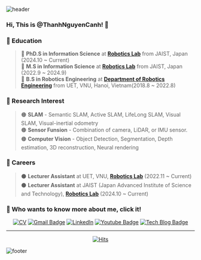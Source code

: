 ![header](https://capsule-render.vercel.app/api?type=waving&&color=gradient&height=80&section=header&fontSize=90)  

### Hi, This is @ThanhNguyenCanh! 👋

### 🌱 Education  
> 🔵 **PhD.S in Information Science** at [**Robotics Lab**](https://www.jaist.ac.jp/robot/) from JAIST, Japan (2024.10 ~ Current)  
> 🔵 **M.S in Information Science** at [**Robotics Lab**](https://www.jaist.ac.jp/robot/) from JAIST, Japan (2022.9 ~ 2024.9)  
> 🔵 **B.S in Robotics Engineering** at [**Department of Robotics Engineering**](https://sites.google.com/view/aimpuet/home) from UET, VNU, Hanoi, Vietnam(2018.8 ~ 2022.8)  

### :orange_book: Research Interest  
> 🟠 **SLAM** - Semantic SLAM, Active SLAM, LifeLong SLAM, Visual SLAM, Visual-inertial odometry   
> 🟠 **Sensor Funsion** - Combination of camera, LiDAR, or IMU sensor.  
> 🟠 **Computer Vision** - Object Detection, Segmentation, Depth estimation, 3D reconstruction, Neural rendering   

### 🚀 Careers

> ⚫ **Lecturer Assistant** at UET, VNU, [**Robotics Lab**]([https://robotics.hyundai.com/en/](https://fet.uet.vnu.edu.vn/bo-mon-ky-thuat-robot/)) (2022.11 ~ Current)  
> ⚫ **Lecturer Assistant** at JAIST (Japan Advanced Institute of Science and Technology), [**Robotics Lab**](https://www.jaist.ac.jp/robot/) (2024.10 ~ Current)  

### 👀 Who wants to know more about me, click it!

<div align=center>



[![CV](http://img.shields.io/badge/-CV-black?style=flat-square&logo=github&link=https://davinci-ai.tistory.com/)]([[https://github.com/thanhnguyencanh](https://thanhnguyencanh.github.io/CV-resume/)](https://thanhnguyencanh.github.io/CV-resume/))
[![Gmail Badge](https://img.shields.io/badge/Gmail-d14836?style=flat-square&logo=Gmail&logoColor=white&link=mailto:tyoung960302@gmail.com)](mailto:thanhnc@jaist.ac.jp)
[![LinkedIn](https://img.shields.io/badge/-LinkedIn-0077b5?style=round-square&logo=linkedin&logoColor=white&link=https://www.linkedin.com/in/tae-young-kim-595692139/)](https://www.linkedin.com/in/nguyencanhthanh/)
[![Youtube Badge](https://img.shields.io/badge/Youtube-ff0000?style=flat-square&logo=youtube&link=https://www.youtube.com/c/kyleschool)]([https://www.youtube.com/@tyoung96](https://www.youtube.com/@thanhnguyencanh8405))
[![Tech Blog Badge](http://img.shields.io/badge/-Tech%20blog-black?style=flat-square&logo=github&link=https://davinci-ai.tistory.com/)](https://thanhnguyencanh.github.io/)

</div>

---

<div align=center>

[![Hits](https://hits.seeyoufarm.com/api/count/incr/badge.svg?url=https%3A%2F%2Fgithub.com%2FTaeyoung96&count_bg=%233DC88E&title_bg=%23555555&icon=&icon_color=%23E7E7E7&title=hits&edge_flat=false)](https://hits.seeyoufarm.com)  

</div>

<!--
<div align=center> 


[![Anurag's GitHub stats](https://github-readme-stats-git-masterrstaa-rickstaa.vercel.app/api?username=thanhnguyencanh&count_private=true)](https://github.com/anuraghazra/github-readme-stats) 
  
</div>
-->



![footer](https://capsule-render.vercel.app/api?type=waving&&color=gradient&height=80&section=footer&fontSize=90)

